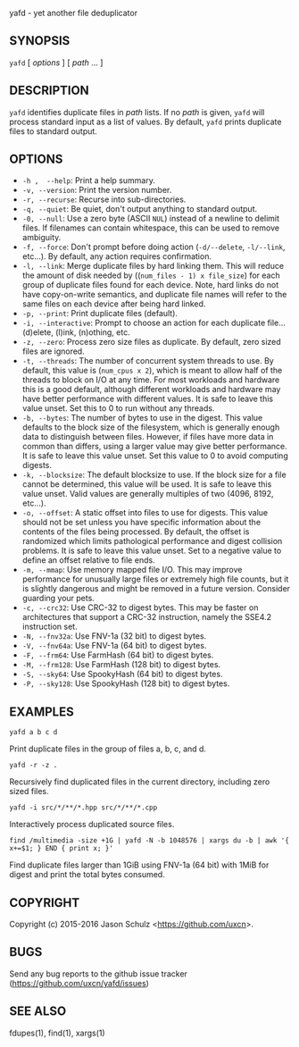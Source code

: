 yafd - yet another file deduplicator

## SYNOPSIS

`yafd` [ *options* ]  [ *path* ... ]

## DESCRIPTION

`yafd` identifies duplicate files in *path* lists.  If no *path* is given, `yafd`
will process standard input as a list of values.  By default, `yafd` prints
duplicate files to standard output.

## OPTIONS

* `-h ,  --help`: Print a help summary.
* `-v, --version`: Print the version number.
* `-r, --recurse`: Recurse into sub-directories.
* `-q, --quiet`: Be quiet, don't output anything to standard output.
* `-0, --null`: Use a zero byte (ASCII `NUL`) instead of a newline to delimit
  files.  If filenames can contain whitespace, this can be used to remove
  ambiguity.
* `-f, --force`: Don't prompt before doing action (`-d/--delete`, `-l/--link`,
  etc...).  By default, any action requires confirmation.
* `-l, --link`: Merge duplicate files by hard linking them.  This will reduce
  the amount of disk needed by ((`num_files - 1) x file_size`) for each group of
  duplicate files found for each device.  Note, hard links do not have
  copy-on-write semantics, and duplicate file names will refer to the same
  files on each device after being hard linked.
* `-p, --print`: Print duplicate files (default).
* `-i, --interactive`: Prompt to choose an action for each duplicate file...
  (d)elete, (l)ink, (n)othing, etc.
* `-z, --zero`: Process zero size files as duplicate.  By default, zero sized
  files are ignored.
* `-t, --threads`: The number of concurrent system threads to use.  By default,
  this value is (`num_cpus x 2`), which is meant to allow half of the threads to
  block on I/O at any time.  For most workloads and hardware this is a good
  default, although different workloads and hardware may have better performance
  with different values.  It is safe to leave this value unset.  Set this to 0
  to run without any threads.
* `-b, --bytes`: The number of bytes to use in the digest.  This value defaults
  to the block size of the filesystem, which is generally enough data to
  distinguish between files.  However, if files have more data in common than
  differs, using a larger value may give better performance.  It is safe to
  leave this value unset.  Set this value to 0 to avoid computing digests.
* `-k, --blocksize`: The default blocksize to use.  If the block size for a file
  cannot be determined, this value will be used.  It is safe to leave this value
  unset.  Valid values are generally multiples of two (4096, 8192, etc...).
* `-o, --offset`: A static offset into files to use for digests.  This value
  should not be set unless you have specific information about the contents of
  the files being processed.  By default, the offset is randomized which limits
  pathological performance and digest collision problems.  It is safe to leave
  this value unset.  Set to a negative value to define an offset relative to
  file ends.
* `-m, --mmap`: Use memory mapped file I/O.  This may improve performance for
  unusually large files or extremely high file counts, but it is slightly
  dangerous and might be removed in a future version.  Consider guarding your
  pets.
* `-c, --crc32`: Use CRC-32 to digest bytes.  This may be faster on
  architectures that support a CRC-32 instruction, namely the SSE4.2 instruction
  set.
* `-N, --fnv32a`: Use FNV-1a (32 bit) to digest bytes.
* `-V, --fnv64a`: Use FNV-1a (64 bit) to digest bytes.
* `-F, --frm64`: Use FarmHash (64 bit) to digest bytes.
* `-M, --frm128`: Use FarmHash (128 bit) to digest bytes.
* `-S, --sky64`: Use SpookyHash (64 bit) to digest bytes.
* `-P, --sky128`: Use SpookyHash (128 bit) to digest bytes.

## EXAMPLES

    yafd a b c d

Print duplicate files in the group of files a, b, c, and d.

    yafd -r -z .

Recursively find duplicated files in the current directory, including zero sized files.

    yafd -i src/*/**/*.hpp src/*/**/*.cpp

Interactively process duplicated source files.

    find /multimedia -size +1G | yafd -N -b 1048576 | xargs du -b | awk '{ x+=$1; } END { print x; }'

Find duplicate files larger than 1GiB using FNV-1a (64 bit) with 1MiB for digest and print the total bytes consumed.

## COPYRIGHT
Copyright (c) 2015-2016 Jason Schulz &lt;https://github.com/uxcn&gt;.

## BUGS
Send any bug reports to the github issue tracker (https://github.com/uxcn/yafd/issues)

## SEE ALSO
fdupes(1), find(1), xargs(1)
